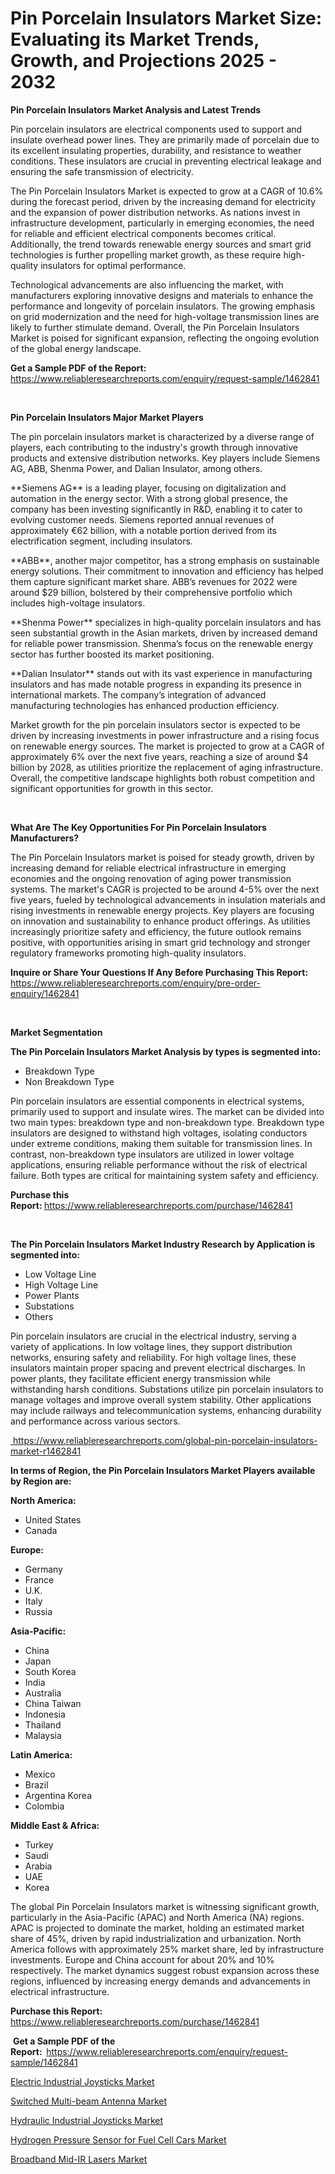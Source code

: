 <p><h1>Pin Porcelain Insulators Market Size: Evaluating its Market Trends, Growth, and Projections 2025 - 2032</h1></p><p><strong>Pin Porcelain Insulators Market Analysis and Latest Trends</strong></p>
<p><p>Pin porcelain insulators are electrical components used to support and insulate overhead power lines. They are primarily made of porcelain due to its excellent insulating properties, durability, and resistance to weather conditions. These insulators are crucial in preventing electrical leakage and ensuring the safe transmission of electricity.</p><p>The Pin Porcelain Insulators Market is expected to grow at a CAGR of 10.6% during the forecast period, driven by the increasing demand for electricity and the expansion of power distribution networks. As nations invest in infrastructure development, particularly in emerging economies, the need for reliable and efficient electrical components becomes critical. Additionally, the trend towards renewable energy sources and smart grid technologies is further propelling market growth, as these require high-quality insulators for optimal performance.</p><p>Technological advancements are also influencing the market, with manufacturers exploring innovative designs and materials to enhance the performance and longevity of porcelain insulators. The growing emphasis on grid modernization and the need for high-voltage transmission lines are likely to further stimulate demand. Overall, the Pin Porcelain Insulators Market is poised for significant expansion, reflecting the ongoing evolution of the global energy landscape.</p></p>
<p><strong>Get a Sample PDF of the Report:&nbsp;</strong> <a href="https://www.reliableresearchreports.com/enquiry/request-sample/1462841?utm_campaign=41&utm_medium=2&utm_source=Github&utm_content=ia&utm_term=13022025&utm_id=pin-porcelain-insulators">https://www.reliableresearchreports.com/enquiry/request-sample/1462841</a></p>
<p>&nbsp;</p>
<p><strong>Pin Porcelain Insulators Major Market Players</strong></p>
<p><p>The pin porcelain insulators market is characterized by a diverse range of players, each contributing to the industry's growth through innovative products and extensive distribution networks. Key players include Siemens AG, ABB, Shenma Power, and Dalian Insulator, among others.</p><p>**Siemens AG** is a leading player, focusing on digitalization and automation in the energy sector. With a strong global presence, the company has been investing significantly in R&D, enabling it to cater to evolving customer needs. Siemens reported annual revenues of approximately €62 billion, with a notable portion derived from its electrification segment, including insulators.</p><p>**ABB**, another major competitor, has a strong emphasis on sustainable energy solutions. Their commitment to innovation and efficiency has helped them capture significant market share. ABB’s revenues for 2022 were around $29 billion, bolstered by their comprehensive portfolio which includes high-voltage insulators.</p><p>**Shenma Power** specializes in high-quality porcelain insulators and has seen substantial growth in the Asian markets, driven by increased demand for reliable power transmission. Shenma’s focus on the renewable energy sector has further boosted its market positioning.</p><p>**Dalian Insulator** stands out with its vast experience in manufacturing insulators and has made notable progress in expanding its presence in international markets. The company’s integration of advanced manufacturing technologies has enhanced production efficiency.</p><p>Market growth for the pin porcelain insulators sector is expected to be driven by increasing investments in power infrastructure and a rising focus on renewable energy sources. The market is projected to grow at a CAGR of approximately 6% over the next five years, reaching a size of around $4 billion by 2028, as utilities prioritize the replacement of aging infrastructure. Overall, the competitive landscape highlights both robust competition and significant opportunities for growth in this sector.</p></p>
<p>&nbsp;</p>
<p><strong>What Are The Key Opportunities For Pin Porcelain Insulators Manufacturers?</strong></p>
<p><p>The Pin Porcelain Insulators market is poised for steady growth, driven by increasing demand for reliable electrical infrastructure in emerging economies and the ongoing renovation of aging power transmission systems. The market's CAGR is projected to be around 4-5% over the next five years, fueled by technological advancements in insulation materials and rising investments in renewable energy projects. Key players are focusing on innovation and sustainability to enhance product offerings. As utilities increasingly prioritize safety and efficiency, the future outlook remains positive, with opportunities arising in smart grid technology and stronger regulatory frameworks promoting high-quality insulators.</p></p>
<p><strong>Inquire or Share Your Questions If Any Before Purchasing This Report:</strong> <a href="https://www.reliableresearchreports.com/enquiry/pre-order-enquiry/1462841?utm_campaign=41&utm_medium=2&utm_source=Github&utm_content=ia&utm_term=13022025&utm_id=pin-porcelain-insulators">https://www.reliableresearchreports.com/enquiry/pre-order-enquiry/1462841</a></p>
<p>&nbsp;</p>
<p><strong>Market Segmentation</strong></p>
<p><strong>The Pin Porcelain Insulators Market Analysis by types is segmented into:</strong></p>
<p><ul><li>Breakdown Type</li><li>Non Breakdown Type</li></ul></p>
<p><p>Pin porcelain insulators are essential components in electrical systems, primarily used to support and insulate wires. The market can be divided into two main types: breakdown type and non-breakdown type. Breakdown type insulators are designed to withstand high voltages, isolating conductors under extreme conditions, making them suitable for transmission lines. In contrast, non-breakdown type insulators are utilized in lower voltage applications, ensuring reliable performance without the risk of electrical failure. Both types are critical for maintaining system safety and efficiency.</p></p>
<p><strong>Purchase this Report:&nbsp;</strong><a href="https://www.reliableresearchreports.com/purchase/1462841?utm_campaign=41&utm_medium=2&utm_source=Github&utm_content=ia&utm_term=13022025&utm_id=pin-porcelain-insulators">https://www.reliableresearchreports.com/purchase/1462841</a></p>
<p>&nbsp;</p>
<p><strong>The Pin Porcelain Insulators Market Industry Research by Application is segmented into:</strong></p>
<p><ul><li>Low Voltage Line</li><li>High Voltage Line</li><li>Power Plants</li><li>Substations</li><li>Others</li></ul></p>
<p><p>Pin porcelain insulators are crucial in the electrical industry, serving a variety of applications. In low voltage lines, they support distribution networks, ensuring safety and reliability. For high voltage lines, these insulators maintain proper spacing and prevent electrical discharges. In power plants, they facilitate efficient energy transmission while withstanding harsh conditions. Substations utilize pin porcelain insulators to manage voltages and improve overall system stability. Other applications may include railways and telecommunication systems, enhancing durability and performance across various sectors.</p></p>
<p><a href="https://www.reliableresearchreports.com/global-pin-porcelain-insulators-market-r1462841?utm_campaign=41&utm_medium=2&utm_source=Github&utm_content=ia&utm_term=13022025&utm_id=pin-porcelain-insulators">&nbsp;https://www.reliableresearchreports.com/global-pin-porcelain-insulators-market-r1462841</a></p>
<p><strong>In terms of Region, the Pin Porcelain Insulators Market Players available by Region are:</strong></p>
<p>
    <p> <strong> North America: </strong>
        <ul>
            <li>United States</li>
            <li>Canada</li>
        </ul>
        </p> 
    <p> <strong> Europe: </strong>
        <ul>
            <li>Germany</li>
            <li>France</li>
            <li>U.K.</li>
            <li>Italy</li>
            <li>Russia</li>
        </ul>
        </p> 
    <p> <strong> Asia-Pacific: </strong>
        <ul>
            <li>China</li>
            <li>Japan</li>
            <li>South Korea</li>
            <li>India</li>
            <li>Australia</li>
            <li>China Taiwan</li>
            <li>Indonesia</li>
            <li>Thailand</li>
            <li>Malaysia</li>
        </ul>
        </p> 
    <p> <strong> Latin America: </strong>
        <ul>
            <li>Mexico</li>
            <li>Brazil</li>
            <li>Argentina Korea</li>
            <li>Colombia</li>
        </ul>
        </p> 
    <p> <strong> Middle East & Africa: </strong>
        <ul>
            <li>Turkey</li>
            <li>Saudi</li>
            <li>Arabia</li>
            <li>UAE</li>
            <li>Korea</li>
        </ul>
    </p>
    </p>
<p><p>The global Pin Porcelain Insulators market is witnessing significant growth, particularly in the Asia-Pacific (APAC) and North America (NA) regions. APAC is projected to dominate the market, holding an estimated market share of 45%, driven by rapid industrialization and urbanization. North America follows with approximately 25% market share, led by infrastructure investments. Europe and China account for about 20% and 10% respectively. The market dynamics suggest robust expansion across these regions, influenced by increasing energy demands and advancements in electrical infrastructure.</p></p>
<p><strong>Purchase this Report: </strong><a href="https://www.reliableresearchreports.com/purchase/1462841?utm_campaign=41&utm_medium=2&utm_source=Github&utm_content=ia&utm_term=13022025&utm_id=pin-porcelain-insulators">https://www.reliableresearchreports.com/purchase/1462841</a></p>
<p>&nbsp;<strong>Get a Sample PDF of the Report:&nbsp;&nbsp;</strong><a href="https://www.reliableresearchreports.com/enquiry/request-sample/1462841?utm_campaign=41&utm_medium=2&utm_source=Github&utm_content=ia&utm_term=13022025&utm_id=pin-porcelain-insulators">https://www.reliableresearchreports.com/enquiry/request-sample/1462841</a></p>
<p><strong></strong></p>
<p><p><a href="https://github.com/kaloyhboosh/Market-Research-Report-List-1/blob/main/electric-industrial-joysticks-market.md?utm_campaign=41&utm_medium=2&utm_source=Github&utm_content=ia&utm_term=13022025&utm_id=pin-porcelain-insulators">Electric Industrial Joysticks Market</a></p><p><a href="https://github.com/xalatieusope/Market-Research-Report-List-1/blob/main/switched-multi-beam-antenna-market.md?utm_campaign=41&utm_medium=2&utm_source=Github&utm_content=ia&utm_term=13022025&utm_id=pin-porcelain-insulators">Switched Multi-beam Antenna Market</a></p><p><a href="https://github.com/lefiobakali/Market-Research-Report-List-1/blob/main/hydraulic-industrial-joysticks-market.md?utm_campaign=41&utm_medium=2&utm_source=Github&utm_content=ia&utm_term=13022025&utm_id=pin-porcelain-insulators">Hydraulic Industrial Joysticks Market</a></p><p><a href="https://github.com/xtysizov/Market-Research-Report-List-1/blob/main/hydrogen-pressure-sensor-for-fuel-cell-cars-market.md?utm_campaign=41&utm_medium=2&utm_source=Github&utm_content=ia&utm_term=13022025&utm_id=pin-porcelain-insulators">Hydrogen Pressure Sensor for Fuel Cell Cars Market</a></p><p><a href="https://github.com/stickkinkel/Market-Research-Report-List-1/blob/main/broadband-mid-ir-lasers-market.md?utm_campaign=41&utm_medium=2&utm_source=Github&utm_content=ia&utm_term=13022025&utm_id=pin-porcelain-insulators">Broadband Mid-IR Lasers Market</a></p></p>